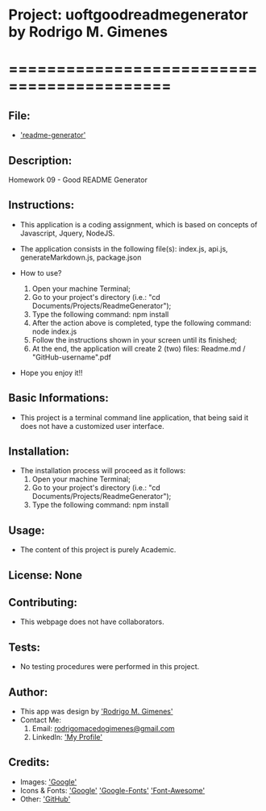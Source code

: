 # Project: uoftgoodreadmegenerator by Rodrigo M. Gimenes 
# ===========================================

  ## File:

  * ['readme-generator'](https://rodrigomgimenes.github.io/uoftgoodreadmegenerator.github.io/)

  ## Description:
  Homework 09 - Good README Generator


  ## Instructions:

  * This application is a coding assignment, which is based on concepts of Javascript, Jquery, NodeJS.

  * The application consists in the following file(s): index.js, api.js, generateMarkdown.js, package.json

  * How to use?
    1. Open your machine Terminal;
    2. Go to your project's directory (i.e.: "cd Documents/Projects/ReadmeGenerator");
    3. Type the following command: npm install
    4. After the action above is completed, type the following command: node index.js
    5. Follow the instructions shown in your screen until its finished;
    6. At the end, the application will create 2 (two) files: Readme.md / "GitHub-username".pdf

  * Hope you enjoy it!!


  ## Basic Informations: 

  * This project is a terminal command line application, that being said it does not have a customized user interface.


  ## Installation:

  * The installation process will proceed as it follows:
    1. Open your machine Terminal;
    2. Go to your project's directory (i.e.: "cd Documents/Projects/ReadmeGenerator");
    3. Type the following command: npm install


  ## Usage: 

  * The content of this project is purely Academic.


  ## License: None


  ## Contributing:
  
  * This webpage does not have collaborators.
  
  
  ## Tests:

  * No testing procedures were performed in this project.


  ## Author:
  * This app was design by ['Rodrigo M. Gimenes'](https://avatars1.githubusercontent.com/u/59060046?v=4) 
  * Contact Me: 
    1. Email: rodrigomacedogimenes@gmail.com
    2. LinkedIn: ['My Profile'](https://www.linkedin.com/in/rodrigo-m-gimenes-b0a1a227/) 
  
  ## Credits:

  * Images:
        ['Google'](https://www.google.ca/)
* Icons & Fonts:
        ['Google'](https://www.google.ca/)
        ['Google-Fonts'](https://fonts.google.com/)
        ['Font-Awesome'](https://fontawesome.com/?from=io)
* Other:
  ['GitHub'](https://github.com/rodrigomgimenes)
  